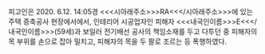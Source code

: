 피고인은 2020. 6.12. 14:05경 <<<시아래주소>>>RA<<</시아래주소>>>에 있는 주택 증축공사 현장에서에서, 인테리어 시공업자인 피해자 <<<내국인이름>>>E<<</내국인이름>>>(59세)과 보일러 전기배선 공사의 책임소재를 두고 다투던 중 피해자의 목 부위를 손으로 잡아 밀치고, 피해자의 목을 두 팔로 조르는 등 폭행하였다.